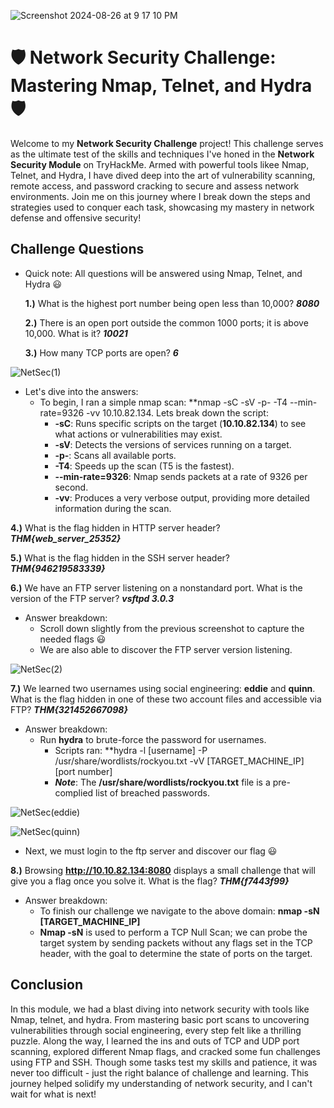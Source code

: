 
![Screenshot 2024-08-26 at 9 17 10 PM](https://github.com/user-attachments/assets/702e0914-70bb-46e1-8ef5-30402f27c1d2)

# 🛡️ Network Security Challenge: Mastering Nmap, Telnet, and Hydra 🛡️

Welcome to my **Network Security Challenge** project! This challenge serves as the ultimate test of the skills and techniques I've honed in the **Network Security Module** on TryHackMe. Armed with powerful tools likee Nmap, Telnet, and Hydra, I have dived deep into the art of vulnerability scanning, remote access, and password cracking to secure and assess network environments. Join me on this journey where I break down the steps and strategies used to conquer each task, showcasing my mastery in network defense and offensive security!

## **Challenge Questions**
- Quick note: All questions will be answered using Nmap, Telnet, and Hydra 😃

  **1.)** What is the highest port number being open less than 10,000? ***8080***
  
  **2.)** There is an open port outside the common 1000 ports; it is above 10,000. What is it? ***10021***
  
  **3.)** How many TCP ports are open? ***6***
  
![NetSec(1)](https://github.com/user-attachments/assets/00af5b58-a2dc-4ed5-878d-fd6e054d4250)


- Let's dive into the answers:
  - To begin, I ran a simple nmap scan: **nmap -sC -sV -p- -T4 --min-rate=9326 -vv 10.10.82.134. Lets break down the script:
    - **-sC**: Runs specific scripts on the target (**10.10.82.134**) to see what actions or vulnerabilities may exist.
    - **-sV**: Detects the versions of services running on a target.
    - **-p-**: Scans all available ports.
    - **-T4**: Speeds up the scan (T5 is the fastest).
    - **--min-rate=9326**: Nmap sends packets at a rate of 9326 per second.
    - **-vv**: Produces a very verbose output, providing more detailed information during the scan.

 **4.)** What is the flag hidden in HTTP server header? ***THM{web_server_25352}***
 
 **5.)** What is the flag hidden in the SSH server header? ***THM{946219583339}***

**6.)** We have an FTP server listening on a nonstandard port. What is the version of the FTP server? ***vsftpd 3.0.3***

- Answer breakdown:
  - Scroll down slightly from the previous screenshot to capture the needed flags 😃
  - We are also able to discover the FTP server version listening.

![NetSec(2)](https://github.com/user-attachments/assets/fc5a9031-e795-400a-a972-630de3c69198)

 
 **7.)** We learned two usernames using social engineering: **eddie** and **quinn**. What is the flag hidden in one of these two account files and accessible via 
         FTP? ***THM{321452667098}***
         
- Answer breakdown:
   - Run **hydra** to brute-force the password for usernames.
     - Scripts ran: **hydra -l [username] -P /usr/share/wordlists/rockyou.txt -vV [TARGET_MACHINE_IP] [port number]
     - ***Note***: The **/usr/share/wordlists/rockyou.txt** file is a pre-complied list of breached passwords.

![NetSec(eddie)](https://github.com/user-attachments/assets/95c8a649-e860-4d3e-9c71-ec9af659720c)

![NetSec(quinn)](https://github.com/user-attachments/assets/6611e4a5-93aa-4d8a-a8b0-518bdf9e016e)

- Next, we must login to the ftp server and discover our flag 😃

         
 **8.)** Browsing **http://10.10.82.134:8080** displays a small challenge that will give you a flag once you solve it. What is the flag? ***THM{f7443f99}***

 - Answer breakdown:
   - To finish our challenge we navigate to the above domain: **nmap -sN [TARGET_MACHINE_IP]**
   - **Nmap -sN** is used to perform a TCP Null Scan; we can probe the target system by sending packets without any flags set in the TCP header, with the goal to 
     determine the state of ports on the target.

## Conclusion 

In this module, we had a blast diving into network security with tools like Nmap, telnet, and hydra. From mastering basic port scans to uncovering vulnerabilities through social engineering, every step felt like a thrilling puzzle. Along the way, I learned the ins and outs of TCP and UDP port scanning, explored different Nmap flags, and cracked some fun challenges using FTP and SSH. Though some tasks test my skills and patience, it was never too difficult - just the right balance of challenge and learning. This journey helped solidify my understanding of network security, and I can't wait for what is next!
